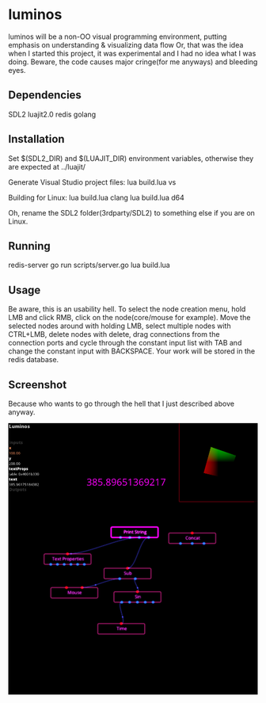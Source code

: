 luminos
=======

luminos will be a non-OO visual programming environment, putting emphasis on understanding & visualizing data flow
Or, that was the idea when I started this project, it was experimental and I had no idea what I was doing.
Beware, the code causes major cringe(for me anyways) and bleeding eyes.

Dependencies
-------------
SDL2
luajit2.0
redis
golang

Installation
------------
Set $(SDL2_DIR) and $(LUAJIT_DIR) environment variables, otherwise they are expected at ../luajit/

Generate Visual Studio project files:
lua build.lua vs

Building for Linux:
lua build.lua clang
lua build.lua d64

Oh, rename the SDL2 folder(3rdparty/SDL2) to something else if you are on Linux.

Running
-----------------
redis-server
go run scripts/server.go
lua build.lua

Usage
-----
Be aware, this is an usability hell.
To select the node creation menu, hold LMB and click RMB, click on the node(core/mouse for example).
Move the selected nodes around with holding LMB, select multiple nodes with CTRL+LMB, delete nodes with delete,
drag connections from the connection ports and cycle through the constant input list with TAB and change the constant input with BACKSPACE.
Your work will be stored in the redis database.

Screenshot
----------
Because who wants to go through the hell that I just described above anyway.

![Alt text](/screenshot.png?raw=true "Optional Title")
